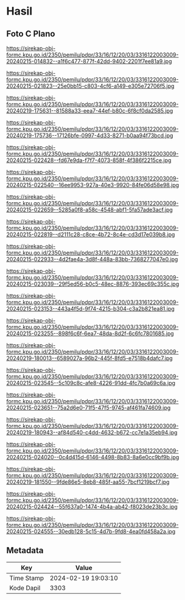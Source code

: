 # Hasil

## Foto C Plano

https://sirekap-obj-formc.kpu.go.id/2350/pemilu/pdpr/33/16/12/20/03/3316122003009-20240215-014832--a1f6c477-877f-42dd-9402-2201f7ee81a9.jpg

https://sirekap-obj-formc.kpu.go.id/2350/pemilu/pdpr/33/16/12/20/03/3316122003009-20240215-021823--25e0bb15-c803-4cf6-a149-e305e72706f5.jpg

https://sirekap-obj-formc.kpu.go.id/2350/pemilu/pdpr/33/16/12/20/03/3316122003009-20240219-175631--81588a33-eea7-44ef-b80c-6f8cf0da2585.jpg

https://sirekap-obj-formc.kpu.go.id/2350/pemilu/pdpr/33/16/12/20/03/3316122003009-20240219-175736--17126bfe-0997-4d33-8271-b0aa94f73bcd.jpg

https://sirekap-obj-formc.kpu.go.id/2350/pemilu/pdpr/33/16/12/20/03/3316122003009-20240215-022428--fd67e9da-f7f7-4073-858f-4f386f2215ce.jpg

https://sirekap-obj-formc.kpu.go.id/2350/pemilu/pdpr/33/16/12/20/03/3316122003009-20240215-022540--16ee9953-927a-40e3-9920-84fe06d58e98.jpg

https://sirekap-obj-formc.kpu.go.id/2350/pemilu/pdpr/33/16/12/20/03/3316122003009-20240215-022659--5285a0f8-a58c-4548-abf1-5fa57ade3acf.jpg

https://sirekap-obj-formc.kpu.go.id/2350/pemilu/pdpr/33/16/12/20/03/3316122003009-20240215-022819--d2111c28-c8ce-4b72-8c4e-cd3d17e039b8.jpg

https://sirekap-obj-formc.kpu.go.id/2350/pemilu/pdpr/33/16/12/20/03/3316122003009-20240215-022933--4d2fae4a-3d8f-448a-83bb-7368277047e0.jpg

https://sirekap-obj-formc.kpu.go.id/2350/pemilu/pdpr/33/16/12/20/03/3316122003009-20240215-023039--29f5ed56-b0c5-48ec-8876-393ec69c355c.jpg

https://sirekap-obj-formc.kpu.go.id/2350/pemilu/pdpr/33/16/12/20/03/3316122003009-20240215-023153--443a4f5d-9f74-4215-b304-c3a2b821ea81.jpg

https://sirekap-obj-formc.kpu.go.id/2350/pemilu/pdpr/33/16/12/20/03/3316122003009-20240215-023255--898f6c6f-6ea7-48da-8d2f-6c6fc7801685.jpg

https://sirekap-obj-formc.kpu.go.id/2350/pemilu/pdpr/33/16/12/20/03/3316122003009-20240219-180013--6589027a-96b2-445f-8fd5-e7518b4dafc7.jpg

https://sirekap-obj-formc.kpu.go.id/2350/pemilu/pdpr/33/16/12/20/03/3316122003009-20240215-023545--5c109c8c-afe8-4226-91dd-4fc7b0a69c6a.jpg

https://sirekap-obj-formc.kpu.go.id/2350/pemilu/pdpr/33/16/12/20/03/3316122003009-20240215-023651--75a2d6e0-71f5-47f5-9745-af461fa74609.jpg

https://sirekap-obj-formc.kpu.go.id/2350/pemilu/pdpr/33/16/12/20/03/3316122003009-20240219-180943--af84d540-c4dd-4632-b672-cc7e1a35eb94.jpg

https://sirekap-obj-formc.kpu.go.id/2350/pemilu/pdpr/33/16/12/20/03/3316122003009-20240215-024020--0c4d415d-6146-4498-8b83-8a6e0cc9bf9b.jpg

https://sirekap-obj-formc.kpu.go.id/2350/pemilu/pdpr/33/16/12/20/03/3316122003009-20240219-181550--9fde86e5-8eb8-485f-aa55-7bcf1219bcf7.jpg

https://sirekap-obj-formc.kpu.go.id/2350/pemilu/pdpr/33/16/12/20/03/3316122003009-20240215-024424--55f637a0-1474-4b4a-ab42-f8023de23b3c.jpg

https://sirekap-obj-formc.kpu.go.id/2350/pemilu/pdpr/33/16/12/20/03/3316122003009-20240215-024555--30edb128-5c15-4d7b-9fd8-4ea0fd458a2a.jpg


## Metadata

| Key        | Value               |
| ---------- | ------------------- |
| Time Stamp | 2024-02-19 19:03:10 |
| Kode Dapil | 3303                |



